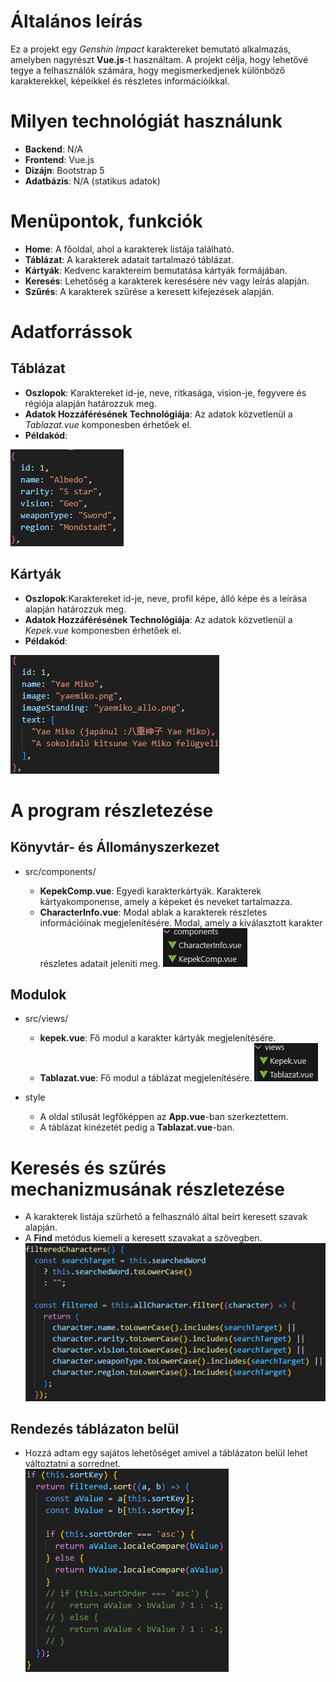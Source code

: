 # Általános leírás
Ez a projekt egy *Genshin Impact* karaktereket bemutató alkalmazás, amelyben nagyrészt **Vue.js**-t használtam. A projekt célja, hogy lehetővé tegye a felhasználók számára, hogy megismerkedjenek különböző karakterekkel, képeikkel és részletes információikkal.

# Milyen technológiát használunk

- **Backend**: N/A
- **Frontend**: Vue.js
- **Dizájn**: Bootstrap 5
- **Adatbázis**: N/A (statikus adatok)

# Menüpontok, funkciók
- **Home**: A főoldal, ahol a karakterek listája található.
- **Táblázat**: A karakterek adatait tartalmazó táblázat.
- **Kártyák**: Kedvenc karaktereim bemutatása kártyák formájában.
- **Keresés**: Lehetőség a karakterek keresésére név vagy leírás alapján.
- **Szűrés**: A karakterek szűrése a keresett kifejezések alapján.

# Adatforrássok

## Táblázat

- **Oszlopok**: Karaktereket id-je, neve, ritkasága, vision-je, fegyvere és régiója alapján határozzuk meg.
- **Adatok Hozzáférésének Technológiája**: Az adatok közvetlenül a *Tablazat.vue* komponesben érhetőek el.
- **Példakód**:

![alt text](image-1.png)

## Kártyák

- **Oszlopok**:Karaktereket id-je, neve, profil képe, álló képe és a leírása alapján határozzuk meg.
- **Adatok Hozzáférésének Technológiája**: Az adatok közvetlenül a *Kepek.vue* komponesben érhetőek el.
- **Példakód**:

![alt text](image.png)

# A program részletezése

## Könyvtár- és Állományszerkezet

- src/components/

    - **KepekComp.vue**: Egyedi karakterkártyák. Karakterek kártyakomponense, amely a képeket és neveket tartalmazza.
    - **CharacterInfo.vue**: Modal ablak a karakterek részletes információinak megjelenítésére. Modal, amely a kiválasztott karakter részletes adatait jeleníti meg.
![alt text](image-2.png)

## Modulok

- src/views/

    - **kepek.vue**: Fő modul a karakter kártyák megjelenítésére.
    - **Tablazat.vue**: Fő modul a táblázat megjelenítésére.
![alt text](image-3.png)

- style

    - A oldal stílusát legfőképpen az **App.vue**-ban szerkeztettem.
    - A táblázat kinézetét pedig a **Tablazat.vue**-ban.


# Keresés és szűrés mechanizmusának részletezése

- A karakterek listája szűrhető a felhasználó által beírt keresett szavak alapján.
- A **Find** metódus kiemeli a keresett szavakat a szövegben.
![alt text](image-4.png)

## Rendezés táblázaton belül

- Hozzá adtam egy sajátos lehetőséget amivel a táblázaton belül lehet változtatni a sorrednet.
![alt text](image-5.png)

